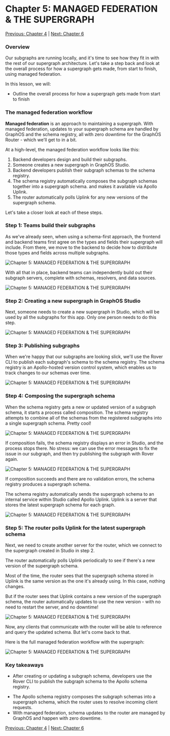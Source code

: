 # Chapter 5: MANAGED FEDERATION & THE SUPERGRAPH

[Previous: Chapter 4](Voyage-part-1-chapter-4.md) | [Next: Chapter 6](Voyage-part-1-chapter-6.md)

### Overview

Our subgraphs are running locally, and it's time to see how they fit in with the rest of our supergraph architecture. Let's take a step back and look at the overall process for how a supergraph gets made, from start to finish, using managed federation.

In this lesson, we will:

- Outline the overall process for how a supergraph gets made from start to finish

### The managed federation workflow

**Managed federation** is an approach to maintaining a supergraph. With managed federation, updates to your supergraph schema are handled by GraphOS and the schema registry, all with zero downtime for the GraphOS Router - which we'll get to in a bit.

At a high-level, the managed federation workflow looks like this:

1. Backend developers design and build their subgraphs.
2. Someone creates a new supergraph in GraphOS Studio.
3. Backend developers publish their subgraph schemas to the schema registry.
4. The schema registry automatically composes the subgraph schemas together into a supergraph schema. and makes it available via Apollo Uplink.
5. The router automatically polls Uplink for any new versions of the supergraph schema.

Let's take a closer look at each of these steps.

### Step 1: Teams build their subgraphs

As we've already seen, when using a schema-first approach, the frontend and backend teams first agree on the types and fields their supergraph will include. From there, we move to the backend to decide how to distribute those types and fields across multiple subgraphs.

![Chapter 5: MANAGED FEDERATION & THE SUPERGRAPH](./assets/05-managed-federation-and-the-supergraph/F_01_02_DG_24-recolor.svg)

With all that in place, backend teams can independently build out their subgraph servers, complete with schemas, resolvers, and data sources.

![Chapter 5: MANAGED FEDERATION & THE SUPERGRAPH](./assets/05-managed-federation-and-the-supergraph/F_01_05_IL_step1_oai8mz.png)

### Step 2: Creating a new supergraph in GraphOS Studio

Next, someone needs to create a new supergraph in Studio, which will be used by all the subgraphs for this app. Only one person needs to do this step.

![Chapter 5: MANAGED FEDERATION & THE SUPERGRAPH](./assets/05-managed-federation-and-the-supergraph/F_01_05_IL_step2_qgge0p.png)

### Step 3: Publishing subgraphs

When we're happy that our subgraphs are looking slick, we'll use the Rover CLI to publish each subgraph's schema to the schema registry. The schema registry is an Apollo-hosted version control system, which enables us to track changes to our schemas over time.

![Chapter 5: MANAGED FEDERATION & THE SUPERGRAPH](./assets/05-managed-federation-and-the-supergraph/F_01_05_IL_step3_sdk7b5.png)

### Step 4: Composing the supergraph schema

When the schema registry gets a new or updated version of a subgraph schema, it starts a process called composition. The schema registry attempts to combine all of the schemas from the registered subgraphs into a single supergraph schema. Pretty cool!

![Chapter 5: MANAGED FEDERATION & THE SUPERGRAPH](./assets/05-managed-federation-and-the-supergraph/F_01_05_IL_step4_dggqqt.png)

If composition fails, the schema registry displays an error in Studio, and the process stops there. No stress: we can use the error messages to fix the issue in our subgraph, and then try publishing the subgraph with Rover again.

![Chapter 5: MANAGED FEDERATION & THE SUPERGRAPH](./assets/05-managed-federation-and-the-supergraph/F_01_05_IL_step4_error_znpmea.png)

If composition succeeds and there are no validation errors, the schema registry produces a supergraph schema.

The schema registry automatically sends the supergraph schema to an internal service within Studio called Apollo Uplink. Uplink is a server that stores the latest supergraph schema for each graph.

![Chapter 5: MANAGED FEDERATION & THE SUPERGRAPH](./assets/05-managed-federation-and-the-supergraph/F_01_05_IL_step4_uplink_urihcy.png)

### Step 5: The router polls Uplink for the latest supergraph schema

Next, we need to create another server for the router, which we connect to the supergraph created in Studio in step 2.

The router automatically polls Uplink periodically to see if there's a new version of the supergraph schema.

Most of the time, the router sees that the supergraph schema stored in Uplink is the same version as the one it's already using. In this case, nothing changes.

But if the router sees that Uplink contains a new version of the supergraph schema, the router automatically updates to use the new version - with no need to restart the server, and no downtime!

![Chapter 5: MANAGED FEDERATION & THE SUPERGRAPH](./assets/05-managed-federation-and-the-supergraph/F_01_05_IL_step5_jxqnp5.png)

Now, any clients that communicate with the router will be able to reference and query the updated schema. But let's come back to that.

Here is the full managed federation workflow with the supergraph:

![Chapter 5: MANAGED FEDERATION & THE SUPERGRAPH](./assets/05-managed-federation-and-the-supergraph/federation_1_journey_xuk3pt.png)

### Key takeaways

- After creating or updating a subgraph schema, developers use the Rover CLI to publish the subgraph schema to the Apollo schema registry.

* The Apollo schema registry composes the subgraph schemas into a supergraph schema, which the router uses to resolve incoming client requests.
* With managed federation, schema updates to the router are managed by GraphOS and happen with zero downtime.

[Previous: Chapter 4](Voyage-part-1-chapter-4.md) | [Next: Chapter 6](Voyage-part-1-chapter-6.md)
